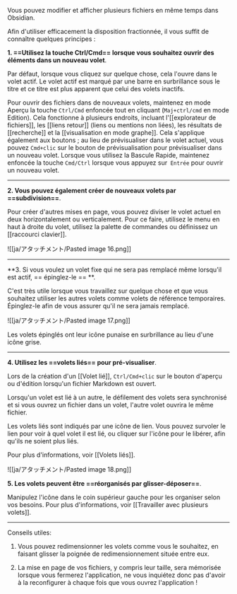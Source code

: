 Vous pouvez modifier et afficher plusieurs fichiers en même temps dans Obsidian.

Afin d'utiliser efficacement la disposition fractionnée, il vous suffit de connaître quelques principes :

**1. ==Utilisez la touche Ctrl/Cmd== lorsque vous souhaitez ouvrir des éléments dans un nouveau volet**.

Par défaut, lorsque vous cliquez sur quelque chose, cela l'ouvre dans le volet actif. Le volet actif est marqué par une barre en surbrillance sous le titre et ce titre est plus apparent que celui des volets inactifs.

Pour ouvrir des fichiers dans de nouveaux volets, maintenez en mode Aperçu la touche `Ctrl/Cmd` enfoncée tout en cliquant (`Maj+ctrl/cmd` en mode Edition). Cela fonctionne à plusieurs endroits, incluant l'[[explorateur de fichiers]], les [[liens retour]] (liens ou mentions non liées), les résultats de [[recherche]] et la [[visualisation en mode graphe]]. Cela s'applique également aux boutons ; au lieu de prévisualiser dans le volet actuel, vous pouvez `Cmd+clic` sur le bouton de prévisualisation pour prévisualiser dans un nouveau volet. Lorsque vous utilisez la Bascule Rapide, maintenez enfoncée la touche `Cmd/Ctrl` lorsque vous appuyez sur` Entrée` pour ouvrir un nouveau volet.

---

**2. Vous pouvez également créer de nouveaux volets par ==subdivision==**.

Pour créer d'autres mises en page, vous pouvez diviser le volet actuel en deux horizontalement ou verticalement. Pour ce faire, utilisez le menu en haut à droite du volet, utilisez la palette de commandes ou définissez un [[raccourci clavier]].

![[ja/アタッチメント/Pasted image 16.png]]

---

**3. Si vous voulez un volet fixe qui ne sera pas remplacé même lorsqu'il est actif, == épinglez-le == **.

C'est très utile lorsque vous travaillez sur quelque chose et que vous souhaitez utiliser les autres volets comme volets de référence temporaires. Épinglez-le afin de vous assurer qu'il ne sera jamais remplacé.

![[ja/アタッチメント/Pasted image 17.png]]

Les volets épinglés ont leur icône punaise en surbrillance au lieu d'une icône grise.

---

**4. Utilisez les ==volets liés== pour pré-visualiser**.

Lors de la création d'un [[Volet lié]], `Ctrl/Cmd+clic` sur le bouton d'aperçu ou d'édition lorsqu'un fichier Markdown est ouvert.

Lorsqu'un volet est lié à un autre, le défilement des volets sera synchronisé et si vous ouvrez un fichier dans un volet, l'autre volet ouvrira le même fichier.

Les volets liés sont indiqués par une icône de lien. Vous pouvez survoler le lien pour voir à quel volet il est lié, ou cliquer sur l'icône pour le libérer, afin qu'ils ne soient plus liés.

Pour plus d'informations, voir [[Volets liés]].

![[ja/アタッチメント/Pasted image 18.png]]

**5. Les volets peuvent être ==réorganisés par glisser-déposer==**.

Manipulez l'icône dans le coin supérieur gauche pour les organiser selon vos besoins. Pour plus d'informations, voir [[Travailler avec plusieurs volets]].

---

Conseils utiles:

1. Vous pouvez redimensionner les volets comme vous le souhaitez, en faisant glisser la poignée de redimensionnement située entre eux.

2. La mise en page de vos fichiers, y compris leur taille, sera mémorisée lorsque vous fermerez l'application, ne vous inquiétez donc pas d'avoir à la reconfigurer à chaque fois que vous ouvrez l'application !